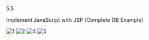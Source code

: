 5.5

Implement JavaScript with JSP (Complete DB Example)

![1](https://cloud.githubusercontent.com/assets/16977137/14416709/dd62642c-ffca-11e5-886f-ed0baa3b4711.png)
![2](https://cloud.githubusercontent.com/assets/16977137/14416710/dd657a7c-ffca-11e5-9c3e-baf4051c75a3.png)
![4](https://cloud.githubusercontent.com/assets/16977137/14416711/dd672f20-ffca-11e5-8a0d-50b5e5364a46.png)
![5](https://cloud.githubusercontent.com/assets/16977137/14416712/dd6a115e-ffca-11e5-9450-0d56a73e8d6e.png)
